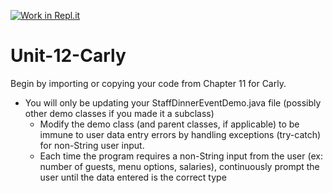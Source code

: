 [![Work in Repl.it](https://classroom.github.com/assets/work-in-replit-14baed9a392b3a25080506f3b7b6d57f295ec2978f6f33ec97e36a161684cbe9.svg)](https://classroom.github.com/online_ide?assignment_repo_id=3717803&assignment_repo_type=AssignmentRepo)
# Unit-12-Carly

Begin by importing or copying your code from Chapter 11 for Carly.

- You will only be updating your StaffDinnerEventDemo.java file (possibly other demo classes if you made it a subclass)
  - Modify the demo class (and parent classes, if applicable) to be immune to user data entry errors by handling exceptions (try-catch) for non-String user input.
  - Each time the program requires a non-String input from the user (ex: number of guests, menu options, salaries), continuously prompt the user until the data entered is the correct type

